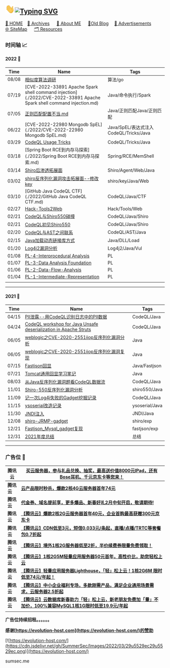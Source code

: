 <head>
    <script async src="https://pagead2.googlesyndication.com/pagead/js/adsbygoogle.js?client=ca-pub-4943002733193231" crossorigin="anonymous">
    </script>
</head>










## <img src="./resources/Hi.gif" width="30px"><a href="https://git.io/typing-svg"><img src="https://readme-typing-svg.herokuapp.com?font=Fira+Code&duration=6000&pause=1500&color=2D94F7&height=45&lines=%E4%BD%A0%E5%A5%BD%E5%91%80%EF%BC%81;%E5%83%8F%E6%B8%85%E6%B0%B4%E4%B8%80%E8%88%AC%E6%B8%85%E6%BE%88%E9%80%8F%E6%98%8E" alt="Typing SVG" /></a>



[🏯 HOME](https://sumsec.me/)&emsp;[&#x1F4C1; Archives](./resources/Archives.md)  &emsp;  [&#x1F4E3; About ME](./resources/AboutMe.md) &emsp; [&#x1F4D2;Old Blog](https://old.sumsec.me)&emsp; [&#x1F4CC; Advertisements](./resources/Advertisements.md)&emsp; [ &#x1F310; SiteMap](./resources/sitemap.xml) &emsp; [🗂 Resources](./resources/README.md)



### 时间轴 &#x1F4C8;



#### 2022  📅

| Time  | Name                                                         | Tags                                   |
| ----- | ------------------------------------------------------------ | -------------------------------------- |
| 08/08 | [相似度算法调研](./2022/相似度算法调研.md)                   | 算法/go                                |
| 07/19 | [CVE-2022-33891 Apache Spark shell command injection](./2022/CVE-2022-33891 Apache Spark shell command injection.md) | Java/命令执行/Spark                    |
| 07/05 | [正则匹配配置不当.md](./2022/正则匹配配置不当.md)            | Java/正则匹配Java/正则匹配             |
| 06/22 | [CVE-2022-22980 Mongodb SpEL](./2022/CVE-2022-22980 Mongodb SpEL.md) | Java/SpEL/表达式注入CodeQL/Tricks/Java |
| 03/29 | [CodeQL Usage Tricks](./2022/CodeQL-Usage-Tricks.md)         | CodeQL/Tricks/Java                     |
| 03/18 | [Spring Boot RCE到内存马探索](./2022/Spring Boot RCE到内存马探索.md) | Spring/RCE/MemShell                    |
| 03/14 | [Shiro后渗透拓展面](./2022/Shiro后渗透拓展面.md)             | Shiro/Agent/Web/Java                   |
| 03/02 | [shiro反序列化漏洞攻击拓展面--修改key](./2022/shiro反序列化漏洞攻击拓展面--修改key.md) | shiro/key/Java/Web                     |
| 03/10 | [GitHub Java CodeQL CTF](./2022/GitHub Java CodeQL CTF.md)   | CodeQL/Java/CTF                        |
| 02/27 | [Hack-Tools2Web](./2022/Hack-Tools2Web.md)                   | Hack/Tools/Web                         |
| 02/21 | [CodeQL与Shiro550碰撞](./2022/CodeQL与Shiro550碰撞.md)       | CodeQL/Java/Shiro                      |
| 02/21 | [CodeQL初见Shiro550](./2022/CodeQL初见Shiro550.md)           | CodeQL/Java/Shiro                      |
| 02/20 | [CodeQL与AST之间联系](./2022/CodeQL与AST之间联系.md)         | CodeQL/AST/Java                        |
| 02/15 | [Java加载动态链接库方式](./2022/Java加载动态链接库方式.md)   | Java/DLL/Load                          |
| 01/20 | [Log4j2漏洞分析](./2022/Log4j2漏洞分析.md)                   | Log4j2/Java/Vul                        |
| 01/08 | [PL-4-Interprocedural Analysis](./PL/Interprocedural-Analysis.md) | PL                                     |
| 01/07 | [PL-3-Data Analysis Foundation](./PL/Data-Analysis-Foundation.md) | PL                                     |
| 01/06 | [PL-2-Data-Flow-Analysis](./PL/Data-Flow-Analysis.md)        | PL                                     |
| 01/04 | [PL-1-Intermediate-Representation](./PL/Intermediate-Representation.md) | PL                                     |
|       |                                                              |                                        |



---



#### 2021 📅

| Time  | Name                                                         | Tags           |
| ----- | ------------------------------------------------------------ | -------------- |
| 04/15 | [PII泄露--用CodeQL识别日志中的PII数据](./2021/PII泄露--用CodeQL识别日志中的PII数据.md) | CodeQL/Java    |
| 04/24 | [CodeQL workshop for Java Unsafe deserialization in Apache Struts](./2021/CodeQL-workshop-for-Java-Unsafe-deserialization-in-Apache-Struts.md) | CodeQL/Java    |
| 06/05 | [weblogic之CVE-2020-2551iiop反序列化漏洞分析](./2021/weblogic之CVE-2020-2551iiop反序列化漏洞分析.md) | Java           |
| 06/05 | [weblogic之CVE-2020-2551iiop反序列化漏洞复现](./2021/weblogic之CVE-2020-2551iiop反序列化漏洞复现.md) | Java           |
| 07/15 | [Fastjson回显](./2021/Fastjson回显.md)                       | Java/Fastjson  |
| 07/21 | [Tomcat通用回显学习笔记](./2021/Tomcat通用回显学习笔记.md)   | Java           |
| 08/03 | [从Java反序列化漏洞题看CodeQL数据流](./2021/从Java反序列化漏洞题看CodeQL数据流.md) | CodeQL/Java    |
| 11/01 | [Shiro-550反序列化漏洞分析](./2021/Shiro-550反序列化漏洞分析.md) | shiro550/Java  |
| 11/09 | [记一次Log4j失败的Gadget挖掘记录](./2021/记一次Log4j失败的Gadget挖掘记录.md) | CodeQL/Java    |
| 11/15 | [ysoserial改造记录](./2021/ysoserial改造记录.md)             | ysoserial/Java |
| 11/30 | [JNDI注入](./2021/JNDI注入.md)                               | JNDI/Java      |
| 12/08 | [shiro-JRMP-gadget](./2021/shiro-JRMP-gadget.md)             | shiro/exp      |
| 12/21 | [Fastjson_Mysql_gadget复现](./2021/Fastjson_Mysql_gadget复现.md) | fastjson/exp   |
| 12/31 | [2021年度总结](./2021/2021年度总结.md)                       | 总结           |



---

### 广告位 📑

| 腾讯云     | [买云服务器，参与礼品兑换、抽奖，最高送价值8000元IPad，还有Bose耳机、千元京东卡等您来！](https://curl.qcloud.com/ExHdaRF2) |
| ---------- | ------------------------------------------------------------ |
| **腾讯云** | [**云产品限时秒杀，爆款2核4G云服务器首年74元**](https://curl.qcloud.com/5RLkMR5O) |
| **腾讯云** | [**代金券、域名提前享，更多爆品、新春好礼2月中旬开启，敬请期待!**](https://cloud.tencent.com/act/cps/redirect?redirect=1576&cps_key=efaad5c0d018bebdee56492ced661c43&from=console) |
| **腾讯云** | [**【腾讯云】爆款2核2G云服务器首年40元，企业首购最高获赠300元京东卡**](https://cloud.tencent.com/act/cps/redirect?redirect=1577&cps_key=efaad5c0d018bebdee56492ced661c43&from=console) |
| **腾讯云** | [**【腾讯云】CDN低至3元，短信0.033元/条起，直播/点播/TRTC等套餐包0.7折起**](https://cloud.tencent.com/act/cps/redirect?redirect=1578&cps_key=efaad5c0d018bebdee56492ced661c43&from=console) |
| **腾讯云** | [**【腾讯云】境外1核2G服务器低至2折，半价续费券限量免费领取！**](https://cloud.tencent.com/act/cps/redirect?redirect=1068&cps_key=efaad5c0d018bebdee56492ced661c43&from=console) |
| **腾讯云** | [**【腾讯云】1核2G5M轻量应用服务器50元首年，高性价比，助您轻松上云**](https://cloud.tencent.com/act/cps/redirect?redirect=1556&cps_key=efaad5c0d018bebdee56492ced661c43&from=console) |
| **腾讯云** | [**【腾讯云】轻量应用服务器Lighthouse，「轻」松上云！1核2G6M 限时低至74元/年起！**](https://cloud.tencent.com/act/cps/redirect?redirect=1079&cps_key=efaad5c0d018bebdee56492ced661c43&from=console) |
| **腾讯云** | [**【腾讯云】中小企业福利专场，多款刚需产品，满足企业通用场景需求，云服务器2.5折起**](https://cloud.tencent.com/act/cps/redirect?redirect=1060&cps_key=efaad5c0d018bebdee56492ced661c43&from=console) |
| **腾讯云** | [**【腾讯云】云数据库新春助力「轻」松上云，新老朋友免费加「量」不加价，100%兼容MySQL1核1G限时低至19.9元/年起**](https://cloud.tencent.com/act/cps/redirect?redirect=1080&cps_key=efaad5c0d018bebdee56492ced661c43&from=console) |
|            |                                                              |

**广告位持续招租。。。。。。**



**感谢[https://evolution-host.com](https://evolution-host.com/)的赞助**

[![https://evolution-host.com/](https://cdn.jsdelivr.net/gh/SummerSec/Images/2022/03/29u5529ec29u5529ec.png)](https://evolution-host.com/)



<script> function cb(response) {     document.getElementById('visits').innerText = response.value; } </script> <script async src="https://api.countapi.xyz/hit/sumsec.me/:PATHNAME:/visits?callback=cb"></script>sumsec.me
